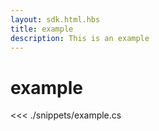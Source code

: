 ```yaml
---
layout: sdk.html.hbs
title: example
description: This is an example
---
```


# example

<<< ./snippets/example.cs
